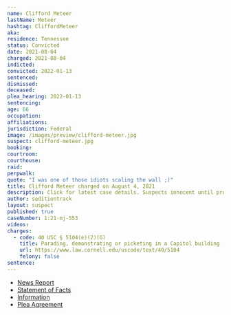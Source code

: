 ```yaml
---
name: Clifford Meteer
lastName: Meteer
hashtag: CliffordMeteer
aka:
residence: Tennessee
status: Convicted
date: 2021-08-04
charged: 2021-08-04
indicted:
convicted: 2022-01-13
sentenced:
dismissed:
deceased:
plea_hearing: 2022-01-13
sentencing:
age: 66
occupation:
affiliations:
jurisdiction: Federal
image: /images/preview/clifford-meteer.jpg
suspect: clifford-meteer.jpg
booking:
courtroom:
courthouse:
raid:
perpwalk:
quote: "I was one of those idiots scaling the wall ;)"
title: Clifford Meteer charged on August 4, 2021
description: Click for latest case details. Suspects innocent until proven guilty.
author: seditiontrack
layout: suspect
published: true
caseNumber: 1:21-mj-553
videos:
charges:
  - code: 40 USC § 5104(e)(2)(G)
    title: Parading, demonstrating or picketing in a Capitol building
    url: https://www.law.cornell.edu/uscode/text/40/5104
    felony: false
sentence:
---
```


- [News Report](https://www.wbir.com/article/news/local/feds-knoxville-man-illegally-entered-us-capitol-during-jan-6-riot-carrying-stop-the-steal-sign/51-dd6de1e7-b014-4348-a1e1-89dc6e3c31e8)
- [Statement of Facts](https://www.justice.gov/usao-dc/case-multi-defendant/file/1469251/download)
- [Information](https://extremism.gwu.edu/sites/g/files/zaxdzs2191/f/Clifford%20James%20Meteer%20Information.pdf)
- [Plea Agreement](https://www.justice.gov/usao-dc/case-multi-defendant/file/1469246/download)
